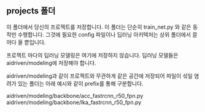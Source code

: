## projects 폴더

이 폴더에서 당신의 프로젝트를 저장합니다.
이 폴더는 단순히 train_net.py 와 같은 동작만 수행합니다.
그것에 필요한 config 파일이나 딥러닝 아키텍처는 상위 폴더에서 끌어다 올 뿐입니다.

프로젝트 마다의 딥러닝 모델링은 여기에 저장하지 않습니다.
딥러닝 모델들은 aidriven/modeling에 저장해야 합니다.

aidriven/modeling과 같이 프로젝트와 무관하게 같은 공간에 저장되어 파일이 섞일 염려가 있는 폴더는 아래 예시와 같이 prefix를 통해 구분합니다.

aidriven/modeling/backbone/acc_fastrcnn_r50_fpn.py
aidriven/modeling/backbone/lka_fastrcnn_r50_fpn.py
